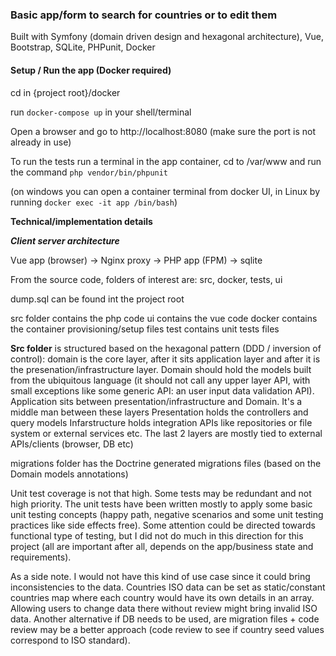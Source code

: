 ### Basic app/form to search for countries or to edit them

Built with Symfony (domain driven design and hexagonal architecture), Vue, Bootstrap, SQLite, PHPunit, Docker

#### Setup / Run the app (Docker required)

cd in {project root}/docker 

run `docker-compose up` in your shell/terminal

Open a browser and go to http://localhost:8080 (make sure the port is not already in use)

To run the tests run a terminal in the app container, cd to /var/www and run the command `php vendor/bin/phpunit`

(on windows you can open a container terminal from docker UI, in Linux by running `docker exec -it app /bin/bash`)

**Technical/implementation details**

**_Client server architecture_**

Vue app (browser) -> Nginx proxy -> PHP app (FPM) -> sqlite

From the source code, folders of interest are: src, docker, tests, ui

dump.sql can be found int the project root

src folder contains the php code ui contains the vue code docker contains the container
provisioning/setup files test contains unit tests files

**Src folder** is structured based on the hexagonal pattern (DDD / inversion of control): domain is the
core layer, after it sits application layer and after it is the presenation/infrastructure layer.
Domain should hold the models built from the ubiquitous language (it should not call any upper layer
API, with small exceptions like some generic API: an user input data validation API). Application
sits between presentation/infrastructure and Domain. It's a middle man between these layers
Presentation holds the controllers and query models Infarstructure holds integration APIs like
repositories or file system or external services etc. The last 2 layers are mostly tied to external
APIs/clients (browser, DB etc)

migrations folder has the Doctrine generated migrations files (based on the Domain models
annotations)

Unit test coverage is not that high. Some tests may be redundant and not high priority. The unit
tests have been written mostly to apply some basic unit testing concepts
(happy path, negative scenarios and some unit testing practices like side effects free). Some
attention could be directed towards functional type of testing, but I did not do much in this
direction for this project (all are important after all, depends on the app/business state and
requirements).

As a side note. I would not have this kind of use case since it could bring inconsistencies to the
data. Countries ISO data can be set as static/constant countries map where each country would have
its own details in an array. Allowing users to change data there without review might bring invalid
ISO data. Another alternative if DB needs to be used, are migration files + code review may be a
better approach (code review to see if country seed values correspond to ISO standard).